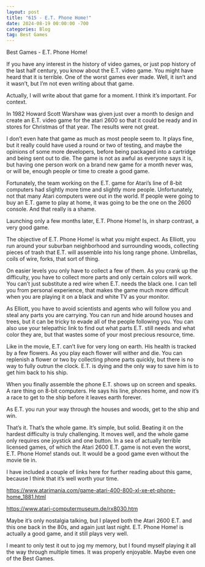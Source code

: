 ```yaml
---
layout: post
title: "615 - E.T. Phone Home!"
date: 2024-08-19 00:00:00 -700
categories: Blog
tag: Best Games
---
```


Best Games - E.T. Phone Home!

If you have any interest in the history of video games, or just pop history of the last half century, you know about the E.T. video game. You might have heard that it is terrible. One of the worst games ever made. Well, it isn’t and it wasn’t, but I’m not even writing about that game.

Actually, I will write about that game for a moment. I think it’s important. For context.

In 1982 Howard Scott Warshaw was given just over a month to design and create an E.T. video game for the atari 2600 so that it could be ready and in stores for Christmas of that year. The results were not great. 

I don’t even hate that game as much as most people seem to. It plays fine, but it really could have used a round or two of testing, and maybe the opinions of some more developers, before being packaged into a cartridge and being sent out to die. The game is not as awful as everyone says it is, but having one person work on a brand new game for a month never was, or will be, enough people or time to create a good game.

Fortunately, the team working on the E.T. game for Atari’s line of 8-bit computers had slightly more time and slightly more people. Unfortunately, not that many Atari computers were out in the world. If people were going to buy an E.T. game to play at home, it was going to be the one on the 2600 console. And that really is a shame.

Launching only a few months later, E.T. Phone Home! Is, in sharp contrast, a very good game.

The objective of E.T. Phone Home! is what you might expect. As Elliott, you run around your suburban neighborhood and surrounding woods, collecting pieces of trash that E.T. will assemble into his long range phone. Umbrellas, coils of wire, forks, that sort of thing. 

On easier levels you only have to collect a few of them. As you crank up the difficulty, you have to collect more parts and only certain colors will work. You can’t just substitute a red wire when E.T. needs the black one. I can tell you from personal experience, that makes the game much more difficult when you are playing it on a black and white TV as your monitor.

As Elliott, you have to avoid scientists and agents who will follow you and steal any parts you are carrying. You can run and hide around houses and trees, but it can be tricky to evade all of the people following you. You can also use your telepathic link to find out what parts E.T. still needs and what color they are, but that wastes some of your most precious resource, time.

Like in the movie, E.T. can’t live for very long on earth. His health is tracked by a few flowers. As you play each flower will wither and die. You can replenish a flower or two by collecting phone parts quickly, but there is no way to fully outrun the clock. E.T. is dying and the only way to save him is to get him back to his ship.

When you finally assemble the phone E.T. shows up on screen and speaks. A rare thing on 8-bit computers. He says his line, phones home, and now it’s a race to get to the ship before it leaves earth forever. 

As E.T. you run your way through the houses and woods, get to the ship and win. 

That’s it. That’s the whole game. It’s simple, but solid. Beating it on the hardest difficulty is truly challenging. It moves well, and the whole game only requires one joystick and one button. In a sea of actually terrible licensed games, of which the Atari 2600 E.T. game is not even the worst, E.T. Phone Home! stands out. It would be a good game even without the movie tie in. 

I have included a couple of links here for further reading about this game, because I think that it’s well worth your time.

https://www.atarimania.com/game-atari-400-800-xl-xe-et-phone-home_1881.html

https://www.atari-computermuseum.de/rx8030.htm

Maybe it’s only nostalgia talking, but I played both the Atari 2600 E.T. and this one back in the 80s, and again just last night. E.T. Phone Home! is actually a good game, and it still plays very well. 

I meant to only test it out to jog my memory, but I found myself playing it all the way through multiple times. It was properly enjoyable. Maybe even one of the Best Games.



